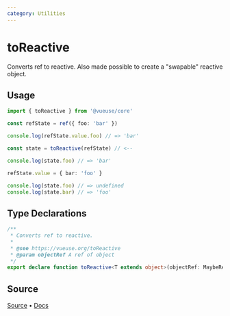```yaml
---
category: Utilities
---
```


# toReactive

Converts ref to reactive. Also made possible to create a "swapable" reactive object.

## Usage

```ts
import { toReactive } from '@vueuse/core'

const refState = ref({ foo: 'bar' })

console.log(refState.value.foo) // => 'bar'

const state = toReactive(refState) // <--

console.log(state.foo) // => 'bar'

refState.value = { bar: 'foo' }

console.log(state.foo) // => undefined
console.log(state.bar) // => 'foo'
```

<!--FOOTER_STARTS-->
## Type Declarations

```typescript
/**
 * Converts ref to reactive.
 *
 * @see https://vueuse.org/toReactive
 * @param objectRef A ref of object
 */
export declare function toReactive<T extends object>(objectRef: MaybeRef<T>): T
```

## Source

[Source](https://github.com/vueuse/vueuse/blob/main/packages/shared/toReactive/index.ts) • [Docs](https://github.com/vueuse/vueuse/blob/main/packages/shared/toReactive/index.md)


<!--FOOTER_ENDS-->
